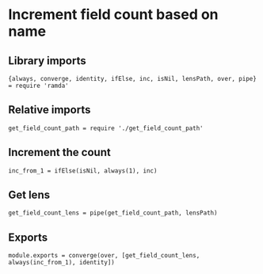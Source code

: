 # Increment field count based on name

## Library imports

	{always, converge, identity, ifElse, inc, isNil, lensPath, over, pipe} = require 'ramda'


## Relative imports

	get_field_count_path = require './get_field_count_path'


## Increment the count

	inc_from_1 = ifElse(isNil, always(1), inc)


## Get lens

	get_field_count_lens = pipe(get_field_count_path, lensPath)


## Exports

	module.exports = converge(over, [get_field_count_lens, always(inc_from_1), identity])
